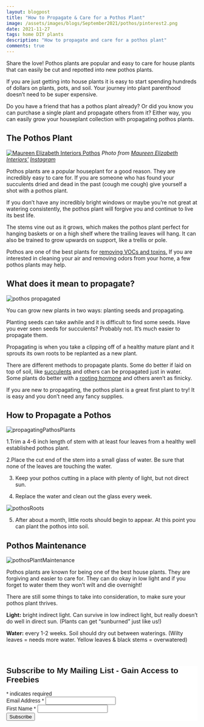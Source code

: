 ```yaml
---
layout: blogpost
title: "How to Propagate & Care for a Pothos Plant"
image: /assets/images/blogs/September2021/pothos/pinterest2.png
date: 2021-11-27
tags: home DIY plants
description: "How to propagate and care for a pothos plant"
comments: true
---
```

Share the love! Pothos plants are popular and easy to care for house plants that can easily be cut and repotted into new pothos plants. 

If you are just getting into house plants it is easy to start spending hundreds of dollars on plants, pots, and soil. Your journey into plant parenthood doesn’t need to be super expensive. 

Do you have a friend that has a pothos plant already? Or did you know you can purchase a single plant and propagate others from it? Either way, you can easily grow your houseplant collection with propagating pothos plants.

## The Pothos Plant

[![Maureen Elizabeth Interiors Pothos](/assets/images/blogs/Sept2021/pothos/maureenElizabethInteriors.jpg)](https://www.instagram.com/maureenelizabethinteriors/)
*Photo from [Maureen Elizabeth Interiors'](https://www.maureenelizabeth.com) [Instagram](https://www.instagram.com/maureenelizabethinteriors/)*

Pothos plants are a popular houseplant for a good reason. They are incredibly easy to care for. If you are someone who has found your succulents dried and dead in the past (cough me cough) give yourself a shot with a pothos plant.

If you don’t have any incredibly bright windows or maybe you’re not great at watering consistently, the pothos plant will forgive you and continue to live its best life.

The stems vine out as it grows, which makes the pothos plant perfect for hanging baskets or on a high shelf where the trailing leaves will hang. It can also be trained to grow upwards on support, like a trellis or pole.

Pothos are one of the best plants for [removing VOCs and toxins.](https://www.researchgate.net/publication/250005457_Purification_Effects_of_Golden_Pothos_and_Peace_Lily_for_Indoor_Air-Pollutants_and_its_Application_to_a_Real_Environment) If you are interested in cleaning your air and removing odors from your home, a few pothos plants may help.

## What does it mean to propagate?

![pothos propagated](/assets/images/blogs/September2021/pothos/smallPothos.jpg)

You can grow new plants in two ways: planting seeds and propagating. 

Planting seeds can take awhile and it is difficult to find some seeds. Have you ever seen seeds for succulents? Probably not. It’s much easier to propagate them.

Propagating is when you take a clipping off of a healthy mature plant and it sprouts its own roots to be replanted as a new plant.

There are different methods to propagate plants. Some do better if laid on top of soil, like [succulents](https://www.succulentsandsunshine.com/how-to-propagate-succulents-from-leaves-and-cuttings/) and others can be propagated just in water. Some plants do better with a [rooting hormone](https://www.gardeningknowhow.com/garden-how-to/propagation/cuttings/root-stimulating-hormone.htm) and others aren’t as finicky.

If you are new to propagating, the pothos plant is a great first plant to try! It is easy and you don’t need any fancy supplies.

## How to Propagate a Pothos

![propagatingPathosPlants](/assets/images/blogs/September2021/pothos/pothosCuttings.jpg)

1.Trim a 4-6 inch length of stem with at least four leaves from a healthy well established pothos plant.

2.Place the cut end of the stem into a small glass of water. Be sure that none of the leaves 
are touching the water.

3. Keep your pothos cutting in a place with plenty of light, but not direct sun. 

4. Replace the water and clean out the glass every week.

![pothosRoots](/assets/images/blogs/September2021/pothos/pothosRoots.jpg)

5. After about a month, little roots should begin to appear. At this point you can plant the pothos into soil.

## Pothos Maintenance

![pothosPlantMaintenance](/assets/images/blogs/September2021/pothos/pothosWatering.jpg)

Pothos plants are known for being one of the best house plants. They are forgiving and easier to care for. They can do okay in low light and if you forget to water them they won’t wilt and die overnight! 

There are still some things to take into consideration, to make sure your pothos plant thrives.

**Light:** bright indirect light. Can survive in low indirect light, but really doesn’t do well in direct sun. (Plants can get “sunburned” just like us!)

**Water:** every 1-2 weeks. Soil should dry out between waterings. (Wilty leaves = needs more water. Yellow leaves & black stems = overwatered)


<br>

<!-- Begin Mailchimp Signup Form -->
<link href="//cdn-images.mailchimp.com/embedcode/classic-10_7.css" rel="stylesheet" type="text/css">
<style type="text/css">
    #mc_embed_signup{background:#fff; clear:left; font:14px Helvetica,Arial,sans-serif; }
    /* Add your own Mailchimp form style overrides in your site stylesheet or in this style block.
       We recommend moving this block and the preceding CSS link to the HEAD of your HTML file. */
</style>
<div id="mc_embed_signup">
<form action="https://Joyberrystudios.us1.list-manage.com/subscribe/post?u=eca5a397f2fb0d58dcb66315c&amp;id=99d28d5b5c" method="post" id="mc-embedded-subscribe-form" name="mc-embedded-subscribe-form" class="validate" target="_blank" novalidate>
    <div id="mc_embed_signup_scroll">
    <h2>Subscribe to My Mailing List - Gain Access to Freebies</h2>
<div class="indicates-required"><span class="asterisk">*</span> indicates required</div>
<div class="mc-field-group">
    <label for="mce-EMAIL">Email Address  <span class="asterisk">*</span>
</label>
    <input type="email" value="" name="EMAIL" class="required email" id="mce-EMAIL">
</div>
<div class="mc-field-group">
    <label for="mce-FNAME">First Name  <span class="asterisk">*</span>
</label>
    <input type="text" value="" name="FNAME" class="required" id="mce-FNAME">
</div>
    <div id="mce-responses" class="clear">
        <div class="response" id="mce-error-response" style="display:none"></div>
        <div class="response" id="mce-success-response" style="display:none"></div>
    </div>    <!-- real people should not fill this in and expect good things - do not remove this or risk form bot signups-->
    <div style="position: absolute; left: -5000px;" aria-hidden="true"><input type="text" name="b_eca5a397f2fb0d58dcb66315c_99d28d5b5c" tabindex="-1" value=""></div>
    <div class="clear"><input type="submit" value="Subscribe" name="subscribe" id="mc-embedded-subscribe" class="button"></div>
    </div>
</form>
</div>
<script type='text/javascript' src='//s3.amazonaws.com/downloads.mailchimp.com/js/mc-validate.js'></script><script type='text/javascript'>(function($) {window.fnames = new Array(); window.ftypes = new Array();fnames[0]='EMAIL';ftypes[0]='email';fnames[1]='FNAME';ftypes[1]='text';fnames[2]='LNAME';ftypes[2]='text';fnames[3]='ADDRESS';ftypes[3]='address';fnames[4]='PHONE';ftypes[4]='phone';fnames[5]='BIRTHDAY';ftypes[5]='birthday';fnames[6]='OPTIN';ftypes[6]='text';}(jQuery));var $mcj = jQuery.noConflict(true);</script>
<!--End mc_embed_signup-->

<br>
<br>
